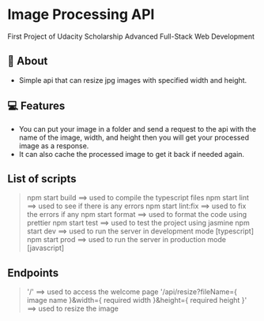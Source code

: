 # Image Processing API

First Project of Udacity Scholarship Advanced Full-Stack Web Development

## 📙 About

- Simple api that can resize jpg images with specified width and height.

## 💻 Features

- You can put your image in a folder and send a request to the api with
  the name of the image, width, and height then you will get your processed image as a response.
- It can also cache the processed image to get it back if needed again.

## List of scripts

> npm start build ==> used to compile the typescript files
> npm start lint ==> used to see if there is any errors
> npm start lint:fix ==> used to fix the errors if any
> npm start format ==> used to format the code using prettier
> npm start test ==> used to test the project using jasmine
> npm start dev ==> used to run the server in development mode [typescript]
> npm start prod ==> used to run the server in production mode [javascript]

## Endpoints

> '/' ==> used to access the welcome page
> '/api/resize?fileName={ image name }&width={ required width }&height={ required height }' ==> used to resize the image
